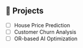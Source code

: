 ## 📌 Projects  
- [ ] House Price Prediction  
- [ ] Customer Churn Analysis  
- [ ] OR-based AI Optimization 
